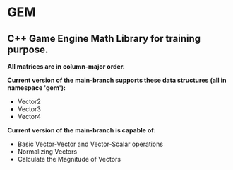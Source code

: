 # GEM

## C++ Game Engine Math Library for training purpose.

**All matrices are in column-major order.**

**Current version of the main-branch supports these data structures (all in namespace 'gem'):**
- Vector2
- Vector3
- Vector4

**Current version of the main-branch is capable of:**
- Basic Vector-Vector and Vector-Scalar operations
- Normalizing Vectors
- Calculate the Magnitude of Vectors
